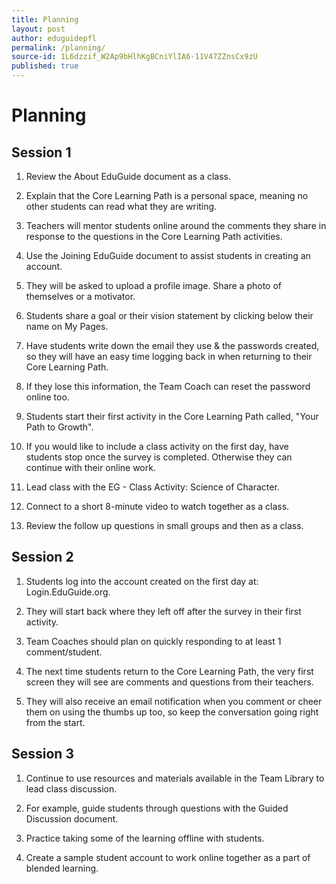 ```yaml
---
title: Planning
layout: post
author: eduguidepfl
permalink: /planning/
source-id: 1L6dzzif_W2Ap9bHlhKgBCniYlIA6-11V47ZZnsCx9zU
published: true
---
```


# **Planning**

## **Session 1**

1. Review the About EduGuide document as a class.

2. Explain that the Core Learning Path is a personal space, meaning no other students can read what they are writing.

3. Teachers will mentor students online around the comments they share in response to the questions in the Core Learning Path activities.

4. Use the Joining EduGuide document to assist students in creating an account.

5. They will be asked to upload a profile image. Share a photo of themselves or a motivator.

6. Students share a goal or their vision statement by clicking below their name on My Pages.

7. Have students write down the email they use & the passwords created, so they will have an easy time logging back in when returning to their Core Learning Path.

8. If they lose this information, the Team Coach can reset the password online too.

9. Students start their first activity in the Core Learning Path called, "Your Path to Growth".

10. If you would like to include a class activity on the first day, have students stop once the survey is completed. Otherwise they can continue with their online work.

11. Lead class with the EG - Class Activity: Science of Character.

12. Connect to a short 8-minute video to watch together as a class.

13. Review the follow up questions in small groups and then as a class.

## **Session 2**

1. Students log into the account created on the first day at: Login.EduGuide.org.

2. They will start back where they left off after the survey in their first activity.

3. Team Coaches should plan on quickly responding to at least 1 comment/student.

4. The next time students return to the Core Learning Path, the very first screen they will see are comments and questions from their teachers.

5. They will also receive an email notification when you comment or cheer them on using the thumbs up too, so keep the conversation going right from the start.

## **Session 3**

1. Continue to use resources and materials available in the Team Library to lead class discussion.

2. For example, guide students through questions with the Guided Discussion document.

3. Practice taking some of the learning offline with students.

4. Create a sample student account to work online together as a part of blended learning.



